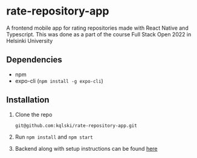 # rate-repository-app
A frontend mobile app for rating repositories made with React Native and Typescript. This was done as a part of the course Full Stack Open 2022 in Helsinki University


## Dependencies
- npm
- expo-cli (```npm install -g expo-cli```)

## Installation
1. Clone the repo

       git@github.com:kqlski/rate-repository-app.git
2. Run ```npm install``` and ```npm start```

3. Backend along with setup instructions can be found [here](https://github.com/Kaltsoon/rate-repository-api)
